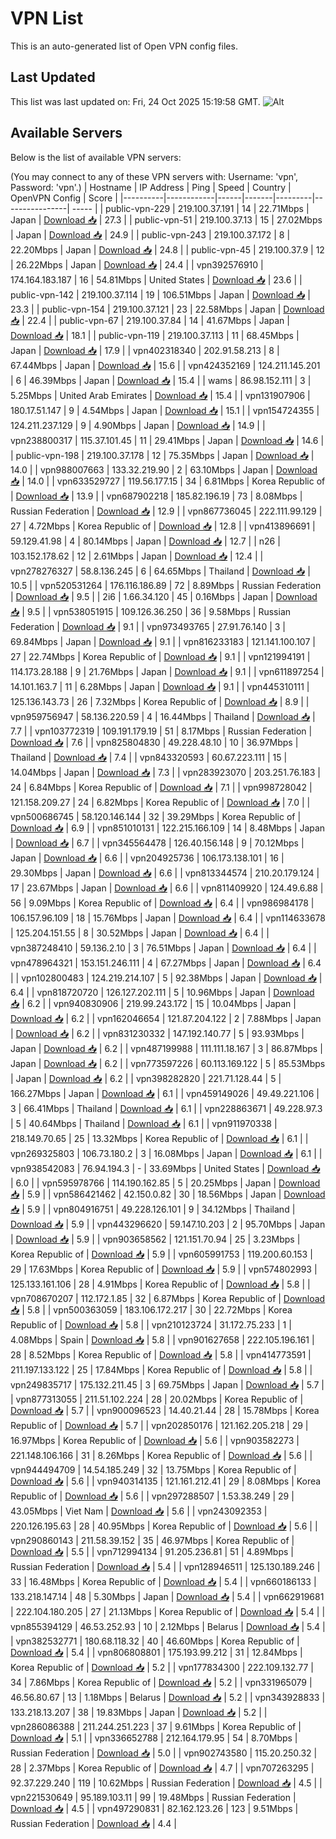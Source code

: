 # VPN List

This is an auto-generated list of Open VPN config files.

## Last Updated

This list was last updated on: Fri, 24 Oct 2025 15:19:58 GMT.
![Alt](https://repobeats.axiom.co/api/embed/186b98318ef1479477931607c1ad7d823f12451f.svg "Repobeats analytics image")

## Available Servers

Below is the list of available VPN servers:

(You may connect to any of these VPN servers with: Username: 'vpn', Password: 'vpn'.)
| Hostname | IP Address | Ping | Speed | Country | OpenVPN Config | Score |
|----------|------------|------|-------|---------|----------------| ----- |
| public-vpn-229 | 219.100.37.191 | 14 | 22.71Mbps | Japan | [Download 📥](./configs/server_0_JP.ovpn) | 27.3 |
| public-vpn-51 | 219.100.37.13 | 15 | 27.02Mbps | Japan | [Download 📥](./configs/server_1_JP.ovpn) | 24.9 |
| public-vpn-243 | 219.100.37.172 | 8 | 22.20Mbps | Japan | [Download 📥](./configs/server_2_JP.ovpn) | 24.8 |
| public-vpn-45 | 219.100.37.9 | 12 | 26.22Mbps | Japan | [Download 📥](./configs/server_3_JP.ovpn) | 24.4 |
| vpn392576910 | 174.164.183.187 | 16 | 54.81Mbps | United States | [Download 📥](./configs/server_4_US.ovpn) | 23.6 |
| public-vpn-142 | 219.100.37.114 | 19 | 106.51Mbps | Japan | [Download 📥](./configs/server_5_JP.ovpn) | 23.3 |
| public-vpn-154 | 219.100.37.121 | 23 | 22.58Mbps | Japan | [Download 📥](./configs/server_6_JP.ovpn) | 22.4 |
| public-vpn-67 | 219.100.37.84 | 14 | 41.67Mbps | Japan | [Download 📥](./configs/server_7_JP.ovpn) | 18.1 |
| public-vpn-119 | 219.100.37.113 | 11 | 68.45Mbps | Japan | [Download 📥](./configs/server_8_JP.ovpn) | 17.9 |
| vpn402318340 | 202.91.58.213 | 8 | 67.44Mbps | Japan | [Download 📥](./configs/server_9_JP.ovpn) | 15.6 |
| vpn424352169 | 124.211.145.201 | 6 | 46.39Mbps | Japan | [Download 📥](./configs/server_10_JP.ovpn) | 15.4 |
| wams | 86.98.152.111 | 3 | 5.25Mbps | United Arab Emirates | [Download 📥](./configs/server_11_AE.ovpn) | 15.4 |
| vpn131907906 | 180.17.51.147 | 9 | 4.54Mbps | Japan | [Download 📥](./configs/server_12_JP.ovpn) | 15.1 |
| vpn154724355 | 124.211.237.129 | 9 | 4.90Mbps | Japan | [Download 📥](./configs/server_13_JP.ovpn) | 14.9 |
| vpn238800317 | 115.37.101.45 | 11 | 29.41Mbps | Japan | [Download 📥](./configs/server_14_JP.ovpn) | 14.6 |
| public-vpn-198 | 219.100.37.178 | 12 | 75.35Mbps | Japan | [Download 📥](./configs/server_15_JP.ovpn) | 14.0 |
| vpn988007663 | 133.32.219.90 | 2 | 63.10Mbps | Japan | [Download 📥](./configs/server_16_JP.ovpn) | 14.0 |
| vpn633529727 | 119.56.177.15 | 34 | 6.81Mbps | Korea Republic of | [Download 📥](./configs/server_17_KR.ovpn) | 13.9 |
| vpn687902218 | 185.82.196.19 | 73 | 8.08Mbps | Russian Federation | [Download 📥](./configs/server_18_RU.ovpn) | 12.9 |
| vpn867736045 | 222.111.99.129 | 27 | 4.72Mbps | Korea Republic of | [Download 📥](./configs/server_19_KR.ovpn) | 12.8 |
| vpn413896691 | 59.129.41.98 | 4 | 80.14Mbps | Japan | [Download 📥](./configs/server_20_JP.ovpn) | 12.7 |
| n26 | 103.152.178.62 | 12 | 2.61Mbps | Japan | [Download 📥](./configs/server_21_JP.ovpn) | 12.4 |
| vpn278276327 | 58.8.136.245 | 6 | 64.65Mbps | Thailand | [Download 📥](./configs/server_22_TH.ovpn) | 10.5 |
| vpn520531264 | 176.116.186.89 | 72 | 8.89Mbps | Russian Federation | [Download 📥](./configs/server_23_RU.ovpn) | 9.5 |
| 2i6 | 1.66.34.120 | 45 | 0.16Mbps | Japan | [Download 📥](./configs/server_24_JP.ovpn) | 9.5 |
| vpn538051915 | 109.126.36.250 | 36 | 9.58Mbps | Russian Federation | [Download 📥](./configs/server_25_RU.ovpn) | 9.1 |
| vpn973493765 | 27.91.76.140 | 3 | 69.84Mbps | Japan | [Download 📥](./configs/server_26_JP.ovpn) | 9.1 |
| vpn816233183 | 121.141.100.107 | 27 | 22.74Mbps | Korea Republic of | [Download 📥](./configs/server_27_KR.ovpn) | 9.1 |
| vpn121994191 | 114.173.28.188 | 9 | 21.76Mbps | Japan | [Download 📥](./configs/server_28_JP.ovpn) | 9.1 |
| vpn611897254 | 14.101.163.7 | 11 | 6.28Mbps | Japan | [Download 📥](./configs/server_29_JP.ovpn) | 9.1 |
| vpn445310111 | 125.136.143.73 | 26 | 7.32Mbps | Korea Republic of | [Download 📥](./configs/server_30_KR.ovpn) | 8.9 |
| vpn959756947 | 58.136.220.59 | 4 | 16.44Mbps | Thailand | [Download 📥](./configs/server_31_TH.ovpn) | 7.7 |
| vpn103772319 | 109.191.179.19 | 51 | 8.17Mbps | Russian Federation | [Download 📥](./configs/server_32_RU.ovpn) | 7.6 |
| vpn825804830 | 49.228.48.10 | 10 | 36.97Mbps | Thailand | [Download 📥](./configs/server_33_TH.ovpn) | 7.4 |
| vpn843320593 | 60.67.223.111 | 15 | 14.04Mbps | Japan | [Download 📥](./configs/server_34_JP.ovpn) | 7.3 |
| vpn283923070 | 203.251.76.183 | 24 | 6.84Mbps | Korea Republic of | [Download 📥](./configs/server_35_KR.ovpn) | 7.1 |
| vpn998728042 | 121.158.209.27 | 24 | 6.82Mbps | Korea Republic of | [Download 📥](./configs/server_36_KR.ovpn) | 7.0 |
| vpn500686745 | 58.120.146.144 | 32 | 39.29Mbps | Korea Republic of | [Download 📥](./configs/server_37_KR.ovpn) | 6.9 |
| vpn851010131 | 122.215.166.109 | 14 | 8.48Mbps | Japan | [Download 📥](./configs/server_38_JP.ovpn) | 6.7 |
| vpn345564478 | 126.40.156.148 | 9 | 70.12Mbps | Japan | [Download 📥](./configs/server_39_JP.ovpn) | 6.6 |
| vpn204925736 | 106.173.138.101 | 16 | 29.30Mbps | Japan | [Download 📥](./configs/server_40_JP.ovpn) | 6.6 |
| vpn813344574 | 210.20.179.124 | 17 | 23.67Mbps | Japan | [Download 📥](./configs/server_41_JP.ovpn) | 6.6 |
| vpn811409920 | 124.49.6.88 | 56 | 9.09Mbps | Korea Republic of | [Download 📥](./configs/server_42_KR.ovpn) | 6.4 |
| vpn986984178 | 106.157.96.109 | 18 | 15.76Mbps | Japan | [Download 📥](./configs/server_43_JP.ovpn) | 6.4 |
| vpn114633678 | 125.204.151.55 | 8 | 30.52Mbps | Japan | [Download 📥](./configs/server_44_JP.ovpn) | 6.4 |
| vpn387248410 | 59.136.2.10 | 3 | 76.51Mbps | Japan | [Download 📥](./configs/server_45_JP.ovpn) | 6.4 |
| vpn478964321 | 153.151.246.111 | 4 | 67.27Mbps | Japan | [Download 📥](./configs/server_46_JP.ovpn) | 6.4 |
| vpn102800483 | 124.219.214.107 | 5 | 92.38Mbps | Japan | [Download 📥](./configs/server_47_JP.ovpn) | 6.4 |
| vpn818720720 | 126.127.202.111 | 5 | 10.96Mbps | Japan | [Download 📥](./configs/server_48_JP.ovpn) | 6.2 |
| vpn940830906 | 219.99.243.172 | 15 | 10.04Mbps | Japan | [Download 📥](./configs/server_49_JP.ovpn) | 6.2 |
| vpn162046654 | 121.87.204.122 | 2 | 7.88Mbps | Japan | [Download 📥](./configs/server_50_JP.ovpn) | 6.2 |
| vpn831230332 | 147.192.140.77 | 5 | 93.93Mbps | Japan | [Download 📥](./configs/server_51_JP.ovpn) | 6.2 |
| vpn487199988 | 111.111.18.167 | 3 | 86.87Mbps | Japan | [Download 📥](./configs/server_52_JP.ovpn) | 6.2 |
| vpn773597226 | 60.113.169.122 | 5 | 85.53Mbps | Japan | [Download 📥](./configs/server_53_JP.ovpn) | 6.2 |
| vpn398282820 | 221.71.128.44 | 5 | 166.27Mbps | Japan | [Download 📥](./configs/server_54_JP.ovpn) | 6.1 |
| vpn459149026 | 49.49.221.106 | 3 | 66.41Mbps | Thailand | [Download 📥](./configs/server_55_TH.ovpn) | 6.1 |
| vpn228863671 | 49.228.97.3 | 5 | 40.64Mbps | Thailand | [Download 📥](./configs/server_56_TH.ovpn) | 6.1 |
| vpn911970338 | 218.149.70.65 | 25 | 13.32Mbps | Korea Republic of | [Download 📥](./configs/server_57_KR.ovpn) | 6.1 |
| vpn269325803 | 106.73.180.2 | 3 | 16.08Mbps | Japan | [Download 📥](./configs/server_58_JP.ovpn) | 6.1 |
| vpn938542083 | 76.94.194.3 | - | 33.69Mbps | United States | [Download 📥](./configs/server_59_US.ovpn) | 6.0 |
| vpn595978766 | 114.190.162.85 | 5 | 20.25Mbps | Japan | [Download 📥](./configs/server_60_JP.ovpn) | 5.9 |
| vpn586421462 | 42.150.0.82 | 30 | 18.56Mbps | Japan | [Download 📥](./configs/server_61_JP.ovpn) | 5.9 |
| vpn804916751 | 49.228.126.101 | 9 | 34.12Mbps | Thailand | [Download 📥](./configs/server_62_TH.ovpn) | 5.9 |
| vpn443296620 | 59.147.10.203 | 2 | 95.70Mbps | Japan | [Download 📥](./configs/server_63_JP.ovpn) | 5.9 |
| vpn903658562 | 121.151.70.94 | 25 | 3.23Mbps | Korea Republic of | [Download 📥](./configs/server_64_KR.ovpn) | 5.9 |
| vpn605991753 | 119.200.60.153 | 29 | 17.63Mbps | Korea Republic of | [Download 📥](./configs/server_65_KR.ovpn) | 5.9 |
| vpn574802993 | 125.133.161.106 | 28 | 4.91Mbps | Korea Republic of | [Download 📥](./configs/server_66_KR.ovpn) | 5.8 |
| vpn708670207 | 112.172.1.85 | 32 | 6.87Mbps | Korea Republic of | [Download 📥](./configs/server_67_KR.ovpn) | 5.8 |
| vpn500363059 | 183.106.172.217 | 30 | 22.72Mbps | Korea Republic of | [Download 📥](./configs/server_68_KR.ovpn) | 5.8 |
| vpn210123724 | 31.172.75.233 | 1 | 4.08Mbps | Spain | [Download 📥](./configs/server_69_ES.ovpn) | 5.8 |
| vpn901627658 | 222.105.196.161 | 28 | 8.52Mbps | Korea Republic of | [Download 📥](./configs/server_70_KR.ovpn) | 5.8 |
| vpn414773591 | 211.197.133.122 | 25 | 17.84Mbps | Korea Republic of | [Download 📥](./configs/server_71_KR.ovpn) | 5.8 |
| vpn249835717 | 175.132.211.45 | 3 | 69.75Mbps | Japan | [Download 📥](./configs/server_72_JP.ovpn) | 5.7 |
| vpn877313055 | 211.51.102.224 | 28 | 20.02Mbps | Korea Republic of | [Download 📥](./configs/server_73_KR.ovpn) | 5.7 |
| vpn900096523 | 14.40.21.44 | 28 | 15.78Mbps | Korea Republic of | [Download 📥](./configs/server_74_KR.ovpn) | 5.7 |
| vpn202850176 | 121.162.205.218 | 29 | 16.97Mbps | Korea Republic of | [Download 📥](./configs/server_75_KR.ovpn) | 5.6 |
| vpn903582273 | 221.148.106.166 | 31 | 8.26Mbps | Korea Republic of | [Download 📥](./configs/server_76_KR.ovpn) | 5.6 |
| vpn944494709 | 14.54.185.249 | 32 | 13.75Mbps | Korea Republic of | [Download 📥](./configs/server_77_KR.ovpn) | 5.6 |
| vpn940314135 | 121.161.212.41 | 29 | 8.08Mbps | Korea Republic of | [Download 📥](./configs/server_78_KR.ovpn) | 5.6 |
| vpn297288507 | 1.53.38.249 | 29 | 43.05Mbps | Viet Nam | [Download 📥](./configs/server_79_VN.ovpn) | 5.6 |
| vpn243092353 | 220.126.195.63 | 28 | 40.95Mbps | Korea Republic of | [Download 📥](./configs/server_80_KR.ovpn) | 5.6 |
| vpn290860143 | 211.58.39.152 | 35 | 46.97Mbps | Korea Republic of | [Download 📥](./configs/server_81_KR.ovpn) | 5.5 |
| vpn712994134 | 91.205.236.81 | 51 | 4.89Mbps | Russian Federation | [Download 📥](./configs/server_82_RU.ovpn) | 5.4 |
| vpn128946511 | 125.130.189.246 | 33 | 16.48Mbps | Korea Republic of | [Download 📥](./configs/server_83_KR.ovpn) | 5.4 |
| vpn660186133 | 133.218.147.14 | 48 | 5.30Mbps | Japan | [Download 📥](./configs/server_84_JP.ovpn) | 5.4 |
| vpn662919681 | 222.104.180.205 | 27 | 21.13Mbps | Korea Republic of | [Download 📥](./configs/server_85_KR.ovpn) | 5.4 |
| vpn855394129 | 46.53.252.93 | 10 | 2.12Mbps | Belarus | [Download 📥](./configs/server_86_BY.ovpn) | 5.4 |
| vpn382532771 | 180.68.118.32 | 40 | 46.60Mbps | Korea Republic of | [Download 📥](./configs/server_87_KR.ovpn) | 5.4 |
| vpn806808801 | 175.193.99.212 | 31 | 12.84Mbps | Korea Republic of | [Download 📥](./configs/server_88_KR.ovpn) | 5.2 |
| vpn177834300 | 222.109.132.77 | 34 | 7.86Mbps | Korea Republic of | [Download 📥](./configs/server_89_KR.ovpn) | 5.2 |
| vpn331965079 | 46.56.80.67 | 13 | 1.18Mbps | Belarus | [Download 📥](./configs/server_90_BY.ovpn) | 5.2 |
| vpn343928833 | 133.218.13.207 | 38 | 19.83Mbps | Japan | [Download 📥](./configs/server_91_JP.ovpn) | 5.2 |
| vpn286086388 | 211.244.251.223 | 37 | 9.61Mbps | Korea Republic of | [Download 📥](./configs/server_92_KR.ovpn) | 5.1 |
| vpn336652788 | 212.164.179.95 | 54 | 8.70Mbps | Russian Federation | [Download 📥](./configs/server_93_RU.ovpn) | 5.0 |
| vpn902743580 | 115.20.250.32 | 28 | 2.37Mbps | Korea Republic of | [Download 📥](./configs/server_94_KR.ovpn) | 4.7 |
| vpn707263295 | 92.37.229.240 | 119 | 10.62Mbps | Russian Federation | [Download 📥](./configs/server_95_RU.ovpn) | 4.5 |
| vpn221530649 | 95.189.103.11 | 99 | 19.48Mbps | Russian Federation | [Download 📥](./configs/server_96_RU.ovpn) | 4.5 |
| vpn497290831 | 82.162.123.26 | 123 | 9.51Mbps | Russian Federation | [Download 📥](./configs/server_97_RU.ovpn) | 4.4 |
